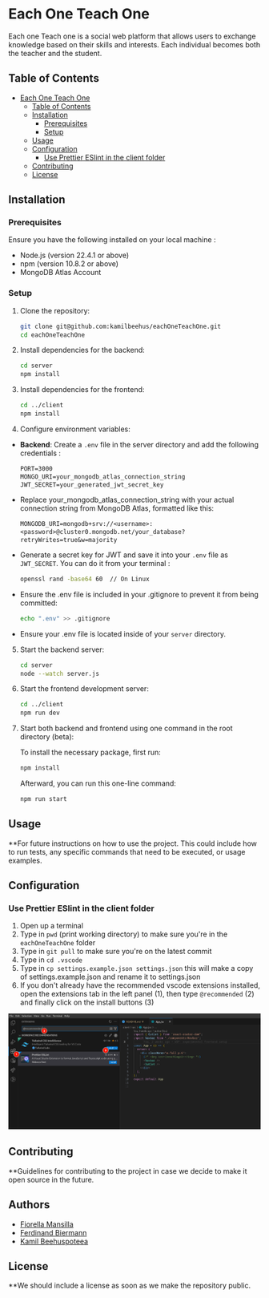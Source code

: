 # Each One Teach One

Each one Teach one is a social web platform that allows users to exchange knowledge based on their skills and interests. Each individual becomes both the teacher and the student.

## Table of Contents

- [Each One Teach One](#each-one-teach-one)
  - [Table of Contents](#table-of-contents)
  - [Installation](#installation)
    - [Prerequisites](#prerequisites)
    - [Setup](#setup)
  - [Usage](#usage)
  - [Configuration](#configuration)
    - [Use Prettier ESlint in the client folder](#use-prettier-eslint-in-the-client-folder)
  - [Contributing](#contributing)
  - [License](#license)

## Installation

### Prerequisites

Ensure you have the following installed on your local machine :

- Node.js (version 22.4.1 or above)
- npm (version 10.8.2 or above) 
- MongoDB Atlas Account

### Setup

1. Clone the repository:

   ```sh
   git clone git@github.com:kamilbeehus/eachOneTeachOne.git
   cd eachOneTeachOne
   ```

2. Install dependencies for the backend:

   ```sh
   cd server
   npm install
   ```

3. Install dependencies for the frontend:

   ```sh
   cd ../client
   npm install
   ```

4. Configure environment variables:

- **Backend**: Create a `.env` file in the server directory and add the following credentials :

   ```env
   PORT=3000
   MONGO_URI=your_mongodb_atlas_connection_string
   JWT_SECRET=your_generated_jwt_secret_key
   ```

- Replace your_mongodb_atlas_connection_string with your actual connection string from MongoDB Atlas, formatted like this:

   ```env
   MONGODB_URI=mongodb+srv://<username>:<password>@cluster0.mongodb.net/your_database?retryWrites=true&w=majority
   ```
   
- Generate a secret key for JWT and save it into your `.env` file as `JWT_SECRET`. You can do it from your terminal :

   ```sh
   openssl rand -base64 60  // On Linux
   ```
- Ensure the .env file is included in your .gitignore to prevent it from being committed:

   ```sh
   echo ".env" >> .gitignore
   ```

- Ensure your .env file is located inside of your `server` directory.

5. Start the backend server:

   ```sh
   cd server
   node --watch server.js
   ```

6. Start the frontend development server:
   ```sh
   cd ../client
   npm run dev
   ```

7. Start both backend and frontend using one command in the root directory (beta):
   
   To install the necessary package, first run:

   ```sh
   npm install 
   ```
   Afterward, you can run this one-line command: 

   ```sh
   npm run start 
   ```

## Usage

\*\*For future instructions on how to use the project. This could include how to run tests, any specific commands that need to be executed, or usage examples.

## Configuration

### Use Prettier ESlint in the client folder
1. Open up a terminal 
2. Type in `pwd` (print working directory) to make sure you're in the `eachOneTeachOne` folder
3. Type in `git pull` to make sure you're on the latest commit
3. Type in `cd .vscode`
4. Type in `cp settings.example.json settings.json` this will make a copy of settings.example.json and rename it to settings.json
5. If you don't already have the recommended vscode extensions installed, open the extensions tab in the left panel (1), then type `@recommended` (2) and finally click on the install buttons (3)

![PNG showing how to install the recommended VSCode Extensions](images/installRecommendedExtensions.png "Install instructions for recommended VSCode Extensions")

## Contributing

\*\*Guidelines for contributing to the project in case we decide to make it open source in the future.

## Authors
- [Fiorella Mansilla](https://github.com/fiorella-mansilla)
- [Ferdinand Biermann](https://github.com/M0reThanMach1nery)
- [Kamil Beehuspoteea](https://github.com/kamilbeehus)

## License

\*\*We should include a license as soon as we make the repository public.

